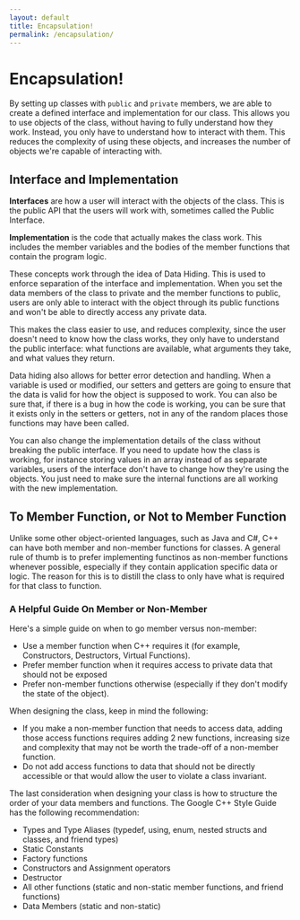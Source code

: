 ```yaml
---
layout: default
title: Encapsulation!
permalink: /encapsulation/
---
```

# Encapsulation!

By setting up classes with `public` and `private` members, we are able to create a defined interface and implementation for our class. This allows you to use objects of the class, without having to fully understand how they work. Instead, you only have to understand how to interact with them. This reduces the complexity of using these objects, and increases the number of objects we're capable of interacting with.

## Interface and Implementation

**Interfaces** are how a user will interact with the objects of the class. This is the public API that the users will work with, sometimes called the Public Interface.

**Implementation** is the code that actually makes the class work. This includes the member variables and the bodies of the member functions that contain the program logic.

These concepts work through the idea of Data Hiding. This is used to enforce separation of the interface and implementation. When you set the data members of the class to private and the member functions to public, users are only able to interact with the object through its public functions and won't be able to directly access any private data.

This makes the class easier to use, and reduces complexity, since the user doesn't need to know how the class works, they only have to understand the public interface: what functions are available, what arguments they take, and what values they return.

Data hiding also allows for better error detection and handling. When a variable is used or modified, our setters and getters are going to ensure that the data is valid for how the object is supposed to work. You can also be sure that, if there is a bug in how the code is working, you can be sure that it exists only in the setters or getters, not in any of the random places those functions may have been called.

You can also change the implementation details of the class without breaking the public interface. If you need to update how the class is working, for instance storing values in an array instead of as separate variables, users of the interface don't have to change how they're using the objects. You just need to make sure the internal functions are all working with the new implementation.

## To Member Function, or Not to Member Function

Unlike some other object-oriented languages, such as Java and C#, C++ can have both member and non-member functions for classes. A general rule of thumb is to prefer implementing functinos as non-member functions whenever possible, especially if they contain application specific data or logic. The reason for this is to distill the class to only have what is required for that class to function.

### A Helpful Guide On Member or Non-Member

Here's a simple guide on when to go member versus non-member:

- Use a member function when C++ requires it (for example, Constructors, Destructors, Virtual Functions).
- Prefer member function when it requires access to private data that should not be exposed
- Prefer non-member functions otherwise (especially if they don't modify the state of the object).

When designing the class, keep in mind the following:

- If you make a non-member function that needs to access data, adding those access functions requires adding 2 new functions, increasing size and complexity that may not be worth the trade-off of a non-member function.
- Do not add access functions to data that should not be directly accessible or that would allow the user to violate a class invariant.

The last consideration when designing your class is how to structure the order of your data members and functions. The Google C++ Style Guide has the following recommendation:

- Types and Type Aliases (typedef, using, enum, nested structs and classes, and friend types)
- Static Constants
- Factory functions
- Constructors and Assignment operators
- Destructor
- All other functions (static and non-static member functions, and friend functions)
- Data Members (static and non-static)
